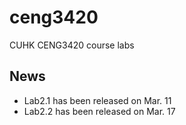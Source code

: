 # ceng3420
CUHK CENG3420 course labs

## News
- Lab2.1 has been released on Mar. 11
- Lab2.2 has been released on Mar. 17
